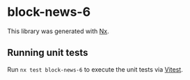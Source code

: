 # block-news-6

This library was generated with [Nx](https://nx.dev).

## Running unit tests

Run `nx test block-news-6` to execute the unit tests via [Vitest](https://vitest.dev/).
